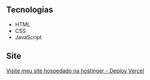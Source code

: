 ## Tecnologias
* HTML
* CSS
* JavaScript


## Site
[Visite meu site hospedado na hostinger - Deploy Vercel](https://www.atiliodev.com/)
